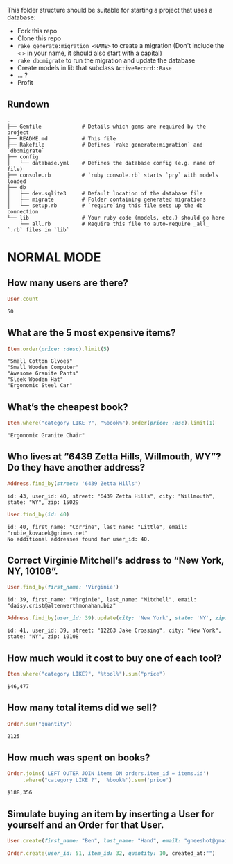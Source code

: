 This folder structure should be suitable for starting a project that uses a database:

* Fork this repo
* Clone this repo
* `rake generate:migration <NAME>` to create a migration (Don't include the `<` `>` in your name, it should also start with a capital)
* `rake db:migrate` to run the migration and update the database
* Create models in lib that subclass `ActiveRecord::Base`
* ... ?
* Profit


## Rundown

```
.
├── Gemfile             # Details which gems are required by the project
├── README.md           # This file
├── Rakefile            # Defines `rake generate:migration` and `db:migrate`
├── config
│   └── database.yml    # Defines the database config (e.g. name of file)
├── console.rb          # `ruby console.rb` starts `pry` with models loaded
├── db
│   ├── dev.sqlite3     # Default location of the database file
│   ├── migrate         # Folder containing generated migrations
│   └── setup.rb        # `require`ing this file sets up the db connection
└── lib                 # Your ruby code (models, etc.) should go here
    └── all.rb          # Require this file to auto-require _all_ `.rb` files in `lib`
```

# NORMAL MODE



## How many users are there?
  ```ruby
  User.count
  ```
    50

## What are the 5 most expensive items?
```ruby
Item.order(price: :desc).limit(5)
```
    "Small Cotton Glvoes"
    "Small Wooden Computer"
    "Awesome Granite Pants"
    "Sleek Wooden Hat"
    "Ergonomic Steel Car"

## What’s the cheapest book?
```ruby
Item.where("category LIKE ?", "%book%").order(price: :asc).limit(1)
```
    "Ergonomic Granite Chair"

## Who lives at “6439 Zetta Hills, Willmouth, WY”? Do they have another address?
```ruby
Address.find_by(street: '6439 Zetta Hills')
```
    id: 43, user_id: 40, street: "6439 Zetta Hills", city: "Willmouth", state: "WY", zip: 15029
```ruby
User.find_by(id: 40)
```
    id: 40, first_name: "Corrine", last_name: "Little", email: "rubie_kovacek@grimes.net"
    No additional addresses found for user_id: 40.

## Correct Virginie Mitchell’s address to “New York, NY, 10108”.
```ruby
User.find_by(first_name: 'Virginie')
```
    id: 39, first_name: "Virginie", last_name: "Mitchell", email: "daisy.crist@altenwerthmonahan.biz"
```ruby
Address.find_by(user_id: 39).update(city: 'New York', state: 'NY', zip: 10108)
```
    id: 41, user_id: 39, street: "12263 Jake Crossing", city: "New York", state: "NY", zip: 10108

## How much would it cost to buy one of each tool?
```ruby
Item.where("category LIKE?", "%tool%").sum("price")
```
    $46,477

## How many total items did we sell?
```ruby
Order.sum("quantity")
```
    2125

## How much was spent on books?
```ruby
Order.joins('LEFT OUTER JOIN items ON orders.item_id = items.id')
     .where("category LIKE ?", '%book%').sum('price')
```
    $188,356

## Simulate buying an item by inserting a User for yourself and an Order for that User.
```ruby
User.create(first_name: "Ben", last_name: "Hand", email: "gneeshot@gmail.com")
```
```ruby
Order.create(user_id: 51, item_id: 32, quantity: 10, created_at:"")
```

